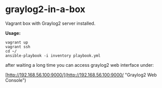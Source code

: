 # graylog2-in-a-box
Vagrant box with Graylog2 server installed.

**Usage:**

    vagrant up
	vagrant ssh
	cd ~/
	ansible-playbook -i inventory playbook.yml

after waiting a long time you can access graylog2 web interface under:

[http://192.168.56.100:9000/](http://192.168.56.100:9000/ "Graylog2 Web Console")
